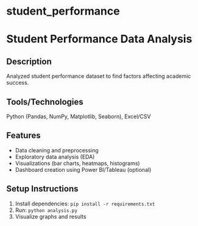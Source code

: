# student_performance
# Student Performance Data Analysis

## Description
Analyzed student performance dataset to find factors affecting academic success.

## Tools/Technologies
Python (Pandas, NumPy, Matplotlib, Seaborn), Excel/CSV

## Features
- Data cleaning and preprocessing
- Exploratory data analysis (EDA)
- Visualizations (bar charts, heatmaps, histograms)
- Dashboard creation using Power BI/Tableau (optional)

## Setup Instructions
1. Install dependencies: `pip install -r requirements.txt`
2. Run: `python analysis.py`
3. Visualize graphs and results
